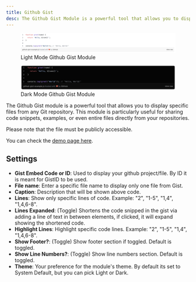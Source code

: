 ```yaml
---
title: Github Gist
desc: The Github Gist Module is a powerful tool that allows you to display specific files from any Git repository. This module is particularly useful for sharing code snippets, examples, or even entire files directly from your repositories.
---
```


<figure>
  <img src="github-gist-light.png" alt="Screenshot of Github Gist Module in Light Mode"/>
  <figcaption>Light Mode Github Gist Module</figcaption>
</figure>

<figure>
  <img src="github-gist-dark.png" alt="Screenshot of Github Gist Module in Dark Mode"/>
  <figcaption>Dark Mode Github Gist Module</figcaption>
</figure>

The Github Gist module is a powerful tool that allows you to display specific files from any Git repository. This module is particularly useful for sharing code snippets, examples, or even entire files directly from your repositories.

Please note that the file must be publicly accessible.

You can check the [demo page here](https://143910617.hs-sites-eu1.com/module-github).

## Settings

- **Gist Embed Code or ID**: Used to display your github project/file. By ID it is meant for GistID to be used.
- **File name**: Enter a specific file name to display only one file from Gist.
- **Caption**: Description that will be shown above code.
- **Lines**: Show only specific lines of code. Example: "2", "1-5", "1,4", "1,4,6-8".
- **Lines Expanded**: (Toggle) Shortens the code snipped in the gist via adding a line of text in between elements, if clicked, it will expand showing the shortened code.
- **Highlight Lines**: Highlight specific code lines. Example: "2", "1-5", "1,4", "1,4,6-8".
- **Show Footer?**: (Toggle) Show footer section if toggled. Default is toggled.
- **Show Line Numbers?**: (Toggle) Show line numbers section. Default is toggled.
- **Theme**: Your preference for the module's theme. By default its set to System Default, but you can pick Light or Dark.
